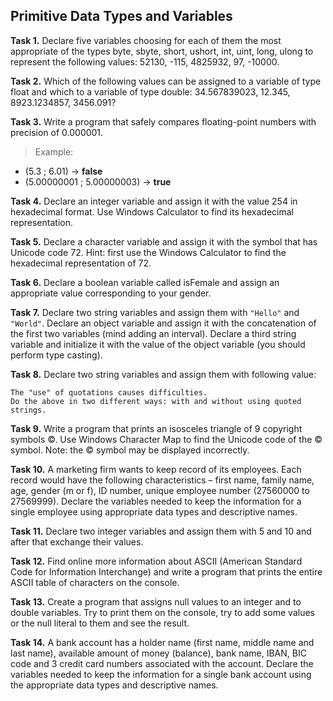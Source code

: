 ## Primitive Data Types and Variables

**Task 1.** Declare five variables choosing for each of them the most appropriate of the types byte, sbyte, short, ushort, int, uint, long, ulong to represent the following values: 52130, -115, 4825932, 97, -10000.

**Task 2.** Which of the following values can be assigned to a variable of type float and which to a variable of type double: 34.567839023, 12.345, 8923.1234857, 3456.091?

**Task 3.** Write a program that safely compares floating-point numbers with precision of 0.000001.
>Example:
* (5.3 ; 6.01) → **false**
* (5.00000001 ; 5.00000003) → **true**

**Task 4.** Declare an integer variable and assign it with the value 254 in hexadecimal format. Use Windows Calculator to find its hexadecimal representation.

**Task 5.** Declare a character variable and assign it with the symbol that has Unicode code 72. Hint: first use the Windows Calculator to find the hexadecimal representation of 72.

**Task 6.** Declare a boolean variable called isFemale and assign an appropriate value corresponding to your gender.

**Task 7.** Declare two string variables and assign them with `"Hello"` and `"World"`. Declare an object variable and assign it with the concatenation of the first two variables (mind adding an interval). Declare a third string variable and initialize it with the value of the object variable (you should perform type casting).

**Task 8.** Declare two string variables and assign them with following value:

    The "use" of quotations causes difficulties.
    Do the above in two different ways: with and without using quoted strings.

**Task 9.** Write a program that prints an isosceles triangle of 9 copyright symbols ©. Use Windows Character Map to find the Unicode code of the © symbol. Note: the © symbol may be displayed incorrectly.

**Task 10.** A marketing firm wants to keep record of its employees. Each record would have the following characteristics – first name, family name, age, gender (m or f), ID number, unique employee number (27560000 to 27569999). Declare the variables needed to keep the information for a single employee using appropriate data types and descriptive names.

**Task 11.** Declare two integer variables and assign them with 5 and 10 and after that exchange their values.

**Task 12.** Find online more information about ASCII (American Standard Code for Information Interchange) and write a program that prints the entire ASCII table of characters on the console.

**Task 13.** Create a program that assigns null values to an integer and to double variables. Try to print them on the console, try to add some values or the null literal to them and see the result.

**Task 14.** A bank account has a holder name (first name, middle name and last name), available amount of money (balance), bank name, IBAN, BIC code and 3 credit card numbers associated with the account. Declare the variables needed to keep the information for a single bank account using the appropriate data types and descriptive names.
